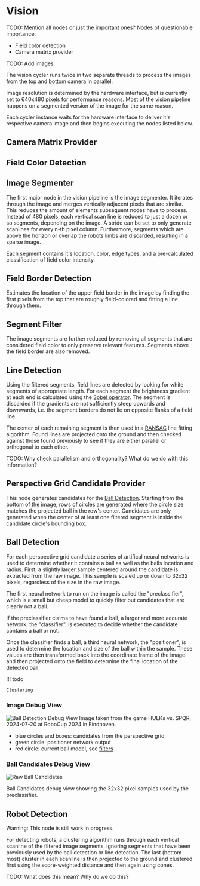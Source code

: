 # Vision

TODO: Mention all nodes or just the important ones?
Nodes of questionable importance:

-   Field color detection
-   Camera matrix provider

TODO: Add images

The vision cycler runs twice in two separate threads to process the images from the top and bottom camera in parallel.

Image resolution is determined by the hardware interface, but is currently set to 640x480 pixels for performance reasons.
Most of the vision pipeline happens on a segmented version of the image for the same reason.

Each cycler instance waits for the hardware interface to deliver it's respective camera image and then begins executing the nodes listed below.

## Camera Matrix Provider

## Field Color Detection

## Image Segmenter

The first major node in the vision pipeline is the image segmenter.
It iterates through the image and merges vertically adjacent pixels that are similar.
This reduces the amount of elements subsequent nodes have to process.
Instead of 480 pixels, each vertical scan line is reduced to just a dozen or so segments, depending on the image.
A stride can be set to only generate scanlines for every n-th pixel column.
Furthermore, segments which are above the horizon or overlap the robots limbs are discarded, resulting in a sparse image.

Each segment contains it's location, color, edge types, and a pre-calculated classification of field color intensity.

## Field Border Detection

Estimates the location of the upper field border in the image by finding the first pixels from the top that are roughly field-colored and fitting a line through them.

## Segment Filter

The image segments are further reduced by removing all segments that are considered field color to only preserve relevant features.
Segments above the field border are also removed.

## Line Detection

Using the filtered segments, field lines are detected by looking for white segments of appropriate length.
For each segment the brightness gradient at each end is calculated using the [Sobel operator](https://en.wikipedia.org/wiki/Sobel_operator).
The segment is discarded if the gradients are not sufficiently steep upwards and downwards, i.e. the segment borders do not lie on opposite flanks of a field line.

The center of each remaining segment is then used in a [RANSAC](https://en.wikipedia.org/wiki/Ransac) line fitting algorithm.
Found lines are projected onto the ground and then checked against those found previously to see if they are either parallel or orthogonal to each other.

TODO: Why check parallelism and orthogonality? What do we do with this information?

## Perspective Grid Candidate Provider

This node generates candidates for the [Ball Detection](#ball-detection).
Starting from the bottom of the image, rows of circles are generated where the circle size matches the projected ball in the row's center.
Candidates are only generated when the center of at least one filtered segment is inside the candidate circle's bounding box.

## Ball Detection

For each perspective grid candidate a series of artifical neural networks is used to determine whether it contains a ball as well as the balls location and radius.
First, a slightly larger sample centered around the candidate is extracted from the raw image.
This sample is scaled up or down to 32x32 pixels, regardless of the size in the raw image.

The first neural network to run on the image is called the "preclassifier", which is a small but cheap model to quickly filter out candidates that are clearly not a ball.

If the preclassifier claims to have found a ball, a larger and more accurate network, the "classifier", is executed to decide whether the candidate contains a ball or not.

Once the classifier finds a ball, a third neural network, the "positioner", is used to determine the location and size of the ball within the sample.
These values are then transformed back into the coordinate frame of the image and then projected onto the field to determine the final location of the detected ball.

!!! todo

    Clustering

### Image Debug View

![Ball Detection Debug View](./ball_candidates.jpg)
Image taken from the game HULKs vs. SPQR, 2024-07-20 at RoboCup 2024 in Eindhoven.

-   blue circles and boxes: candidates from the perspective grid
-   green circle: positioner network output
-   red circle: current ball model, see [filters](./filters.md)

### Ball Candidates Debug View

![Raw Ball Candidates](./raw_ball_candidates.jpg)

Ball Candidates debug view showing the 32x32 pixel samples used by the preclassifier.

## Robot Detection

Warning: This node is still work in progress.

For detecting robots, a clustering algorithm runs through each vertical scanline of the filtered image segments, ignoring segments that have been previously used by the ball detection or line detection.
The last (bottom most) cluster in each scanline is then projected to the ground and clustered first using the score-weighted distance and then again using cones.

TODO: What does this mean? Why do we do this?
